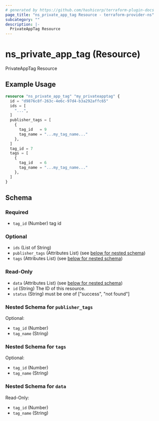 ```yaml
---
# generated by https://github.com/hashicorp/terraform-plugin-docs
page_title: "ns_private_app_tag Resource - terraform-provider-ns"
subcategory: ""
description: |-
  PrivateAppTag Resource
---
```


# ns_private_app_tag (Resource)

PrivateAppTag Resource

## Example Usage

```terraform
resource "ns_private_app_tag" "my_privateapptag" {
  id = "d9876c8f-263c-4e6c-97d4-b3a292affc65"
  ids = [
    "...",
  ]
  publisher_tags = [
    {
      tag_id   = 9
      tag_name = "...my_tag_name..."
    },
  ]
  tag_id = 7
  tags = [
    {
      tag_id   = 6
      tag_name = "...my_tag_name..."
    },
  ]
}
```

<!-- schema generated by tfplugindocs -->
## Schema

### Required

- `tag_id` (Number) tag id

### Optional

- `ids` (List of String)
- `publisher_tags` (Attributes List) (see [below for nested schema](#nestedatt--publisher_tags))
- `tags` (Attributes List) (see [below for nested schema](#nestedatt--tags))

### Read-Only

- `data` (Attributes List) (see [below for nested schema](#nestedatt--data))
- `id` (String) The ID of this resource.
- `status` (String) must be one of ["success", "not found"]

<a id="nestedatt--publisher_tags"></a>
### Nested Schema for `publisher_tags`

Optional:

- `tag_id` (Number)
- `tag_name` (String)


<a id="nestedatt--tags"></a>
### Nested Schema for `tags`

Optional:

- `tag_id` (Number)
- `tag_name` (String)


<a id="nestedatt--data"></a>
### Nested Schema for `data`

Read-Only:

- `tag_id` (Number)
- `tag_name` (String)


